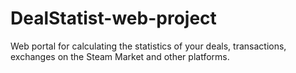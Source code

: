 # DealStatist-web-project
Web portal for calculating the statistics of your deals, transactions, exchanges on the Steam Market and other  platforms.
